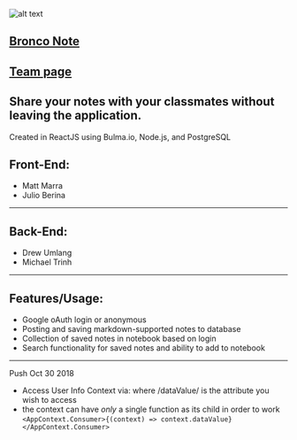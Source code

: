 ![alt text](http://www.bronconote.com/static/media/bronconote%20logo.a10c8b07.png)
## [Bronco Note](http://www.bronconote.com) 
## [Team page](http://cs480-projects.github.io/teams-fall2018/Game%20of%20Threads/index.html)
## Share your notes with your classmates without leaving the application.

Created in ReactJS using Bulma.io, Node.js, and PostgreSQL

## Front-End:
* Matt Marra
* Julio Berina
---
## Back-End:
* Drew Umlang
* Michael Trinh
---
## Features/Usage:
* Google oAuth login or anonymous
* Posting and saving markdown-supported notes to database
* Collection of saved notes in notebook based on login
* Search functionality for saved notes and ability to add to notebook
---
Push Oct 30 2018
* Access User Info Context via: where /dataValue/ is the attribute you wish to access
* the context can have *only* a single function as its child in order to work
`<AppContext.Consumer>{(context) => context.dataValue}</AppContext.Consumer>`
